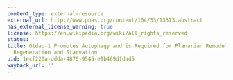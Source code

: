 ```yaml
---
content_type: external-resource
external_url: http://www.pnas.org/content/104/33/13373.abstract
has_external_license_warning: true
license: https://en.wikipedia.org/wiki/All_rights_reserved
status: ''
title: Gtdap-1 Promotes Autophagy and is Required for Planarian Remodeling During
  Regeneration and Starvation
uid: 1ecf220a-ddda-4870-9545-e9b469dfdad5
wayback_url: ''
---
```

